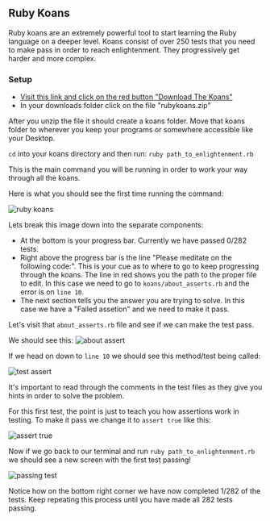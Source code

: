 ## Ruby Koans

Ruby koans are an extremely powerful tool to start learning the Ruby language on
a deeper level.  Koans consist of over 250 tests that you need to make pass in order
to reach enlightenment.  They progressively get harder and more complex.

### Setup

-  [Visit this link and click on the red button "Download The
    Koans"](http://rubykoans.com/)
-  In your downloads folder click on the file "rubykoans.zip"

After you unzip the file it should create a koans folder.  Move that koans
folder to wherever you keep your programs or somewhere accessible like your
Desktop.

`cd` into your koans directory and then run: `ruby path_to_enlightenment.rb`

This is the main command you will be running in order to work your way through
all the koans.

Here is what you should see the first time running the command:

![ruby koans](https://s3.amazonaws.com/horizon-production/images/Z27Paa6.png)

Lets break this image down into the separate components:

-  At the bottom is your progress bar.  Currently we have passed 0/282 tests.
-  Right above the progress bar is the line "Please meditate on the following
    code:".  This is your cue as to where to go to keep progressing through the
    koans.  The line in red shows you the path to the proper file to edit.  In
    this case we need to go to `koans/about_asserts.rb` and the error is on
    `line 10`.
-  The next section tells you the answer you are trying to solve.  In this case
    we have a "Failed assetion" and we need to make it pass.

Let's visit that `about_asserts.rb` file and see if we can make the test pass.

We should see this:
![about assert](https://s3.amazonaws.com/horizon-production/images/YqtZSmy.png)

If we head on down to `line 10` we should see this method/test being called:

![test assert](https://s3.amazonaws.com/horizon-production/images/ZXJ8RJ9.png)

It's important to read through the comments in the test files as they give you
hints in order to solve the problem.

For this first test, the point is just to teach you how assertions work in
testing.  To make it pass we change it to `assert true` like this:

![assert true](https://s3.amazonaws.com/horizon-production/images/plqDUni.png)

Now if we go back to our terminal and run `ruby path_to_enlightenment.rb` we
should see a new screen with the first test passing!

![passing test](https://s3.amazonaws.com/horizon-production/images/gzQ2eTc.png)

Notice how on the bottom right corner we have now completed 1/282 of the tests.
Keep repeating this process until you have made all 282 tests passing.
